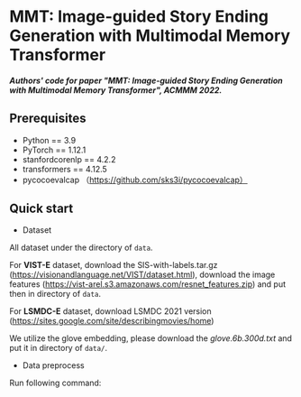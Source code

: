 # MMT: Image-guided Story Ending Generation with Multimodal Memory Transformer

##### Authors' code for paper "MMT: Image-guided Story Ending Generation with Multimodal Memory Transformer", ACMMM 2022.

## Prerequisites

- Python == 3.9
- PyTorch == 1.12.1
- stanfordcorenlp == 4.2.2
- transformers == 4.12.5
- pycocoevalcap （https://github.com/sks3i/pycocoevalcap）

## Quick start

- Dataset

All dataset under the directory of `data`. 

For __VIST-E__ dataset, download the SIS-with-labels.tar.gz (https://visionandlanguage.net/VIST/dataset.html),  download the image features (https://vist-arel.s3.amazonaws.com/resnet_features.zip) and put then in directory of `data`. 

For __LSMDC-E__ dataset, download LSMDC 2021 version (https://sites.google.com/site/describingmovies/home)

We utilize the glove embedding, please download the *glove.6b.300d.txt* and put it in directory of `data/`.
- Data preprocess

Run following command:

